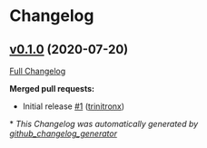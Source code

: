 # Changelog

## [v0.1.0](https://github.com/trinitronx/lyraphase-docker/tree/v0.1.0) (2020-07-20)

[Full Changelog](https://github.com/trinitronx/lyraphase-docker/compare/8a350f386201829ca9c6e9a3725ac34ac7571754...v0.1.0)

**Merged pull requests:**

- Initial release [\#1](https://github.com/trinitronx/lyraphase-docker/pull/1) ([trinitronx](https://github.com/trinitronx))



\* *This Changelog was automatically generated by [github_changelog_generator](https://github.com/github-changelog-generator/github-changelog-generator)*

